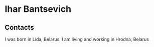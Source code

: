 # Ihar Bantsevich
## Contacts
I was born in Lida, Belarus.
I am living and working in Hrodna, Belarus
